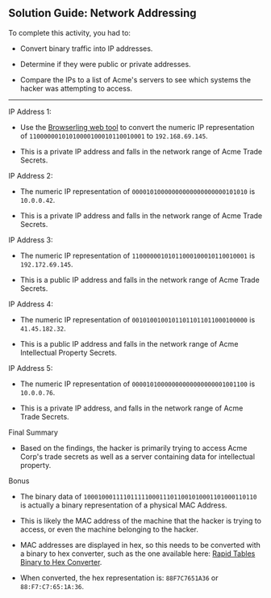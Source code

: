 ## Solution Guide: Network Addressing
To complete this activity, you had to: 

- Convert binary traffic into IP addresses.

- Determine if they were public or private addresses. 

- Compare the IPs to a list of Acme's servers to see which systems the hacker was attempting to access.

---

IP Address 1:

- Use the [Browserling web tool](https://www.browserling.com/tools/bin-to-ip) to convert the numeric IP representation of `11000000101010000100010110010001` to `192.168.69.145`.

- This is a private IP address and falls in the network range of Acme Trade Secrets.

IP Address 2:


- The numeric IP representation of `00001010000000000000000000101010` is `10.0.0.42`.

- This is a private IP address and falls in the network range of Acme Trade Secrets.

IP Address 3:


- The numeric IP representation of `11000000101011000100010110010001` is `192.172.69.145`.

- This is a public IP address and falls in the network range of Acme Trade Secrets.

IP Address 4:

- The numeric IP representation of `00101001001011011011011000100000` is `41.45.182.32`.

- This is a public IP address and falls in the network range of Acme Intellectual Property Secrets.

IP Address 5:

- The numeric IP representation of `00001010000000000000000001001100` is `10.0.0.76`.

- This is a private IP address, and falls in the network range of Acme Trade Secrets.

Final Summary


- Based on the findings, the hacker is primarily trying to access Acme Corp's trade secrets as well as a server containing data for intellectual property.

Bonus

- The binary data of `100010001111011111000111011001010001101000110110` is actually a binary representation of a physical MAC Address. 

- This is likely the MAC address of the machine that the hacker is trying to access, or even the machine belonging to the hacker.  

- MAC addresses are displayed in hex, so this needs to be converted with a binary to hex converter, such as the one available here: [Rapid Tables Binary to Hex Converter](https://www.rapidtables.com/convert/number/binary-to-hex.html). 
 
- When converted, the hex representation is: `88F7C7651A36`    or  `88:F7:C7:65:1A:36`.

